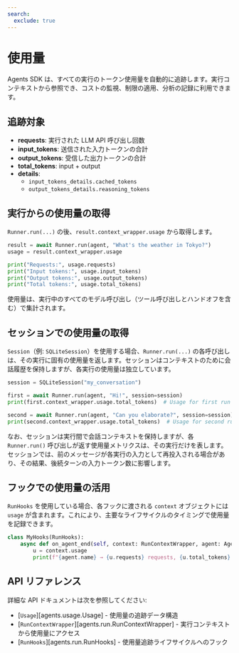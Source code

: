 ```yaml
---
search:
  exclude: true
---
```

# 使用量

Agents SDK は、すべての実行のトークン使用量を自動的に追跡します。実行コンテキストから参照でき、コストの監視、制限の適用、分析の記録に利用できます。

## 追跡対象

- **requests**: 実行された LLM API 呼び出し回数
- **input_tokens**: 送信された入力トークンの合計
- **output_tokens**: 受信した出力トークンの合計
- **total_tokens**: input + output
- **details**:
  - `input_tokens_details.cached_tokens`
  - `output_tokens_details.reasoning_tokens`

## 実行からの使用量の取得

`Runner.run(...)` の後、`result.context_wrapper.usage` から取得します。

```python
result = await Runner.run(agent, "What's the weather in Tokyo?")
usage = result.context_wrapper.usage

print("Requests:", usage.requests)
print("Input tokens:", usage.input_tokens)
print("Output tokens:", usage.output_tokens)
print("Total tokens:", usage.total_tokens)
```

使用量は、実行中のすべてのモデル呼び出し（ツール呼び出しとハンドオフを含む）で集計されます。

## セッションでの使用量の取得

`Session`（例: `SQLiteSession`）を使用する場合、`Runner.run(...)` の各呼び出しは、その実行に固有の使用量を返します。セッションはコンテキストのために会話履歴を保持しますが、各実行の使用量は独立しています。

```python
session = SQLiteSession("my_conversation")

first = await Runner.run(agent, "Hi!", session=session)
print(first.context_wrapper.usage.total_tokens)  # Usage for first run

second = await Runner.run(agent, "Can you elaborate?", session=session)
print(second.context_wrapper.usage.total_tokens)  # Usage for second run
```

なお、セッションは実行間で会話コンテキストを保持しますが、各 `Runner.run()` 呼び出しが返す使用量メトリクスは、その実行だけを表します。セッションでは、前のメッセージが各実行の入力として再投入される場合があり、その結果、後続ターンの入力トークン数に影響します。

## フックでの使用量の活用

`RunHooks` を使用している場合、各フックに渡される `context` オブジェクトには `usage` が含まれます。これにより、主要なライフサイクルのタイミングで使用量を記録できます。

```python
class MyHooks(RunHooks):
    async def on_agent_end(self, context: RunContextWrapper, agent: Agent, output: Any) -> None:
        u = context.usage
        print(f"{agent.name} → {u.requests} requests, {u.total_tokens} total tokens")
```

## API リファレンス

詳細な API ドキュメントは次を参照してください:

-   [`Usage`][agents.usage.Usage] - 使用量の追跡データ構造
-   [`RunContextWrapper`][agents.run.RunContextWrapper] - 実行コンテキストから使用量にアクセス
-   [`RunHooks`][agents.run.RunHooks] - 使用量追跡ライフサイクルへのフック